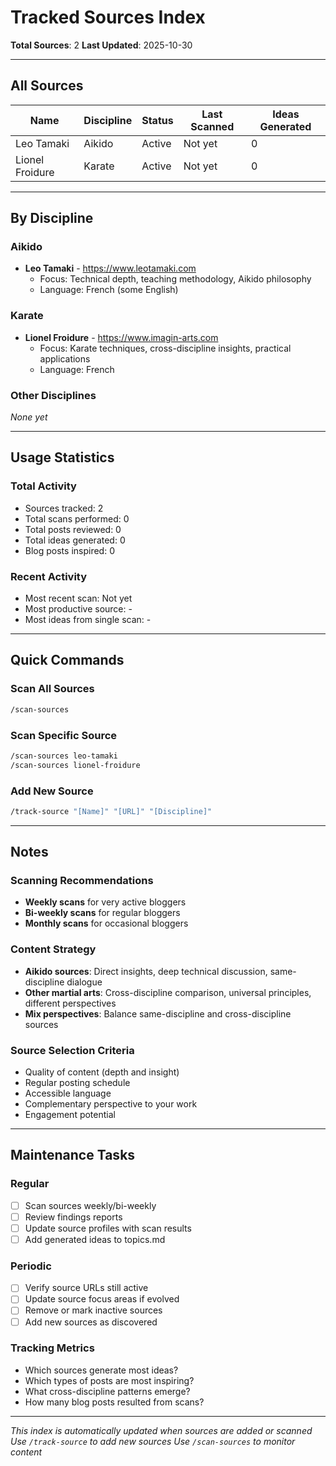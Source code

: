 # Tracked Sources Index

**Total Sources**: 2
**Last Updated**: 2025-10-30

---

## All Sources

| Name | Discipline | Status | Last Scanned | Ideas Generated |
|------|------------|--------|--------------|-----------------|
| Leo Tamaki | Aikido | Active | Not yet | 0 |
| Lionel Froidure | Karate | Active | Not yet | 0 |

---

## By Discipline

### Aikido
- **Leo Tamaki** - https://www.leotamaki.com
  - Focus: Technical depth, teaching methodology, Aikido philosophy
  - Language: French (some English)

### Karate
- **Lionel Froidure** - https://www.imagin-arts.com
  - Focus: Karate techniques, cross-discipline insights, practical applications
  - Language: French

### Other Disciplines
*None yet*

---

## Usage Statistics

### Total Activity
- Sources tracked: 2
- Total scans performed: 0
- Total posts reviewed: 0
- Total ideas generated: 0
- Blog posts inspired: 0

### Recent Activity
- Most recent scan: Not yet
- Most productive source: -
- Most ideas from single scan: -

---

## Quick Commands

### Scan All Sources
```bash
/scan-sources
```

### Scan Specific Source
```bash
/scan-sources leo-tamaki
/scan-sources lionel-froidure
```

### Add New Source
```bash
/track-source "[Name]" "[URL]" "[Discipline]"
```

---

## Notes

### Scanning Recommendations
- **Weekly scans** for very active bloggers
- **Bi-weekly scans** for regular bloggers
- **Monthly scans** for occasional bloggers

### Content Strategy
- **Aikido sources**: Direct insights, deep technical discussion, same-discipline dialogue
- **Other martial arts**: Cross-discipline comparison, universal principles, different perspectives
- **Mix perspectives**: Balance same-discipline and cross-discipline sources

### Source Selection Criteria
- Quality of content (depth and insight)
- Regular posting schedule
- Accessible language
- Complementary perspective to your work
- Engagement potential

---

## Maintenance Tasks

### Regular
- [ ] Scan sources weekly/bi-weekly
- [ ] Review findings reports
- [ ] Update source profiles with scan results
- [ ] Add generated ideas to topics.md

### Periodic
- [ ] Verify source URLs still active
- [ ] Update source focus areas if evolved
- [ ] Remove or mark inactive sources
- [ ] Add new sources as discovered

### Tracking Metrics
- Which sources generate most ideas?
- Which types of posts are most inspiring?
- What cross-discipline patterns emerge?
- How many blog posts resulted from scans?

---

*This index is automatically updated when sources are added or scanned*
*Use `/track-source` to add new sources*
*Use `/scan-sources` to monitor content*
